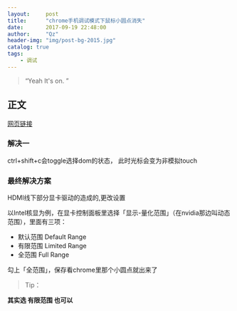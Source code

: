 ```yaml
---
layout:     post
title:      "chrome手机调试模式下鼠标小圆点消失"
date:       2017-09-19 22:48:00
author:     "Qz"
header-img: "img/post-bg-2015.jpg"
catalog: true
tags:
    - 调试
---
```


> “Yeah It's on. ”


## 正文
[网页链接](https://segmentfault.com/q/1010000006084696)


### 解决一
ctrl+shift+c会toggle选择dom的状态， 此时光标会变为非模拟touch


### 最终解决方案

HDMI线下部分显卡驱动的造成的,更改设置

以Intel核显为例，在显卡控制面板里选择「显示-量化范围」（在nvidia那边叫动态范围），里面有三项：

* 默认范围 Default Range
* 有限范围 Limited Range
* 全范围 Full Range

勾上「全范围」，保存看chrome里那个小圆点就出来了




> Tip：

**其实选 有限范围 也可以**